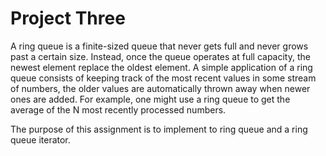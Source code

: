 # Project Three

A ring queue is a finite-sized queue that never gets full and never grows past a certain size. 
Instead, once the queue operates at full capacity, the newest element replace the oldest element. A simple application of a ring queue 
consists of keeping track of the most recent values in some stream of numbers, the older values are automatically thrown away when 
newer ones are added. For example, one might use a ring queue to get the average of the N most recently processed numbers.

The purpose of this assignment is to implement to ring queue and a ring queue iterator. 
